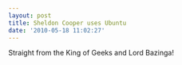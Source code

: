 ```yaml
---
layout: post
title: Sheldon Cooper uses Ubuntu
date: '2010-05-18 11:02:27'
---
```


Straight from the King of Geeks and Lord Bazinga!

<object width="640" height="385"><param name="movie" value="http://www.youtube.com/v/G1-Q_8EbB8A&hl=en_US&fs=1&"></param><param name="allowFullScreen" value="true"></param><param name="allowscriptaccess" value="always"></param><embed src="http://www.youtube.com/v/G1-Q_8EbB8A&hl=en_US&fs=1&" type="application/x-shockwave-flash" allowscriptaccess="always" allowfullscreen="true" width="640" height="385"></embed></object>